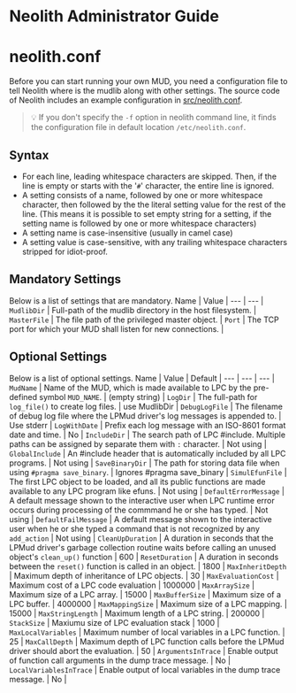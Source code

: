 Neolith Administrator Guide
===========================

# neolith.conf

Before you can start running your own MUD, you need a configuration file to tell Neolith where is the mudlib along with other settings.
The source code of Neolith includes an example configuration in [src/neolith.conf](src/neolith.conf).

> :bulb: If you don't specify the `-f` option in neolith command line, it finds the configuration file in default location `/etc/neolith.conf`.

## Syntax

- For each line, leading whitespace characters are skipped. Then, if the line is empty or starts with the '`#`' character, the entire line is ignored.
- A setting consists of a name, followed by one or more whitespace character, then followed by the the literal setting value for the rest of the line.
  (This means it is possible to set empty string for a setting, if the setting name is followed by one or more whitespace characters)
- A setting name is case-insensitive (usually in camel case)
- A setting value is case-sensitive, with any trailing whitespace characters stripped for idiot-proof.


## Mandatory Settings

Below is a list of settings that are mandatory.
Name | Value |
--- | --- |
`MudlibDir` | Full-path of the mudlib directory in the host filesystem. |
`MasterFile` | The file path of the privileged master object. |
`Port` | The TCP port for which your MUD shall listen for new connections. |

## Optional Settings

Below is a list of optional settings.
Name | Value | Default |
--- | --- | --- |
`MudName` | Name of the MUD, which is made available to LPC by the pre-defined symbol `MUD_NAME`. | (empty string) |
`LogDir` | The full-path for `log_file()` to create log files. | use MudlibDir |
`DebugLogFile` | The filename of debug log file where the LPMud driver's log messages is appended to. | Use stderr |
`LogWithDate` | Prefix each log message with an ISO-8601 format date and time. | No |
`IncludeDir` | The search path of LPC #include. Multiple paths can be assigned by separate them with `:` character. | Not using |
`GlobalInclude` | An #include header that is automatically included by all LPC programs. | Not using |
`SaveBinaryDir` | The path for storing data file when using `#pragma save_binary`. | Ignores #pragma save_binary |
`SimulEfunFile` | The first LPC object to be loaded, and all its public functions are made available to any LPC program like efuns. | Not using |
`DefaultErrorMessage` | A default message shown to the interactive user when LPC runtime error occurs during processing of the commmand he or she has typed. | Not using |
`DefaultFailMessage` | A default message shown to the interactive user when he or she typed a command that is not recognized by any `add_action` | Not using |
`CleanUpDuration` | A duration in seconds that the LPMud driver's garbage collection routine waits before calling an unused object's `clean_up()` function | 600 |
`ResetDuration` | A duration in seconds between the `reset()` function is called in an object. | 1800 |
`MaxInheritDepth` | Maximum depth of inheritance of LPC objects. | 30 |
`MaxEvaluationCost` | Maximum cost of a LPC code evaluation | 1000000 |
`MaxArraySize` | Maximum size of a LPC array. | 15000 |
`MaxBufferSize` | Maximum size of a LPC buffer. | 4000000 |
`MaxMappingSize` | Maximum size of a LPC mapping. | 15000 |
`MaxStringLength` | Maximum length of a LPC string. | 200000 |
`StackSize` | Maxiumu size of LPC evaluation stack | 1000 |
`MaxLocalVariables` | Maximum number of local variables in a LPC function. | 25 |
`MaxCallDepth` | Maximum depth of LPC function calls before the LPMud driver should abort the evaluation. | 50 |
`ArgumentsInTrace` | Enable output of function call arguments in the dump trace message. | No |
`LocalVariablesInTrace` | Enable output of local variables in the dump trace message. | No |
